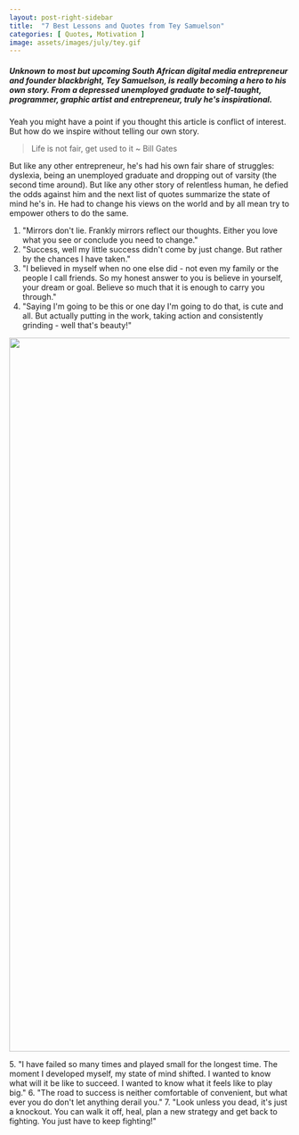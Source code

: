 ```yaml
---
layout: post-right-sidebar
title:  "7 Best Lessons and Quotes from Tey Samuelson"
categories: [ Quotes, Motivation ]
image: assets/images/july/tey.gif
---
```


##### Unknown to most but upcoming South African digital media entrepreneur and founder blackbright, Tey Samuelson, is really becoming a hero to his own story. From a depressed unemployed graduate to self-taught, programmer, graphic artist and entrepreneur, truly he's inspirational.
Yeah you might have a point if you thought this article is conflict of interest. But how do we inspire without telling our own story.

> Life is not fair, get used to it ~ Bill Gates

But like any other entrepreneur, he's had his own fair share of struggles: dyslexia, being an unemployed graduate and dropping out of varsity (the second time around). But like any other story of relentless human, he defied the odds against him and the next list of quotes summarize the state of mind he's in. He had to change his views on the world and by all mean try to empower others to do the same.

1. "Mirrors don't lie. Frankly mirrors reflect our thoughts. Either you love what you see or conclude you need to change."
2. "Success, well my little success didn't come by just change. But rather by the chances I have taken."
3. "I believed in myself when no one else did - not even my family or the people I call friends. So my honest answer to you is believe in yourself, your dream or goal. Believe so much that it is enough to carry you through."
4. "Saying I'm going to be this or one day I'm going to do that, is cute and all. But actually putting in the work, taking action and consistently grinding - well that's beauty!"
<p><a href="https://www.mb102.com/lnk.asp?o=13684&c=128192&a=327275&l=14396">
<IMG SRC="https://www.mb102.com/getimage.asp?a=327275&m=5723&o=13684&i=128192.dat" width=960 height=1280 border=0>
  </a></p>
5. "I have failed so many times and played small for the longest time. The moment I developed myself, my state of mind shifted. I wanted to know what will it be like to succeed. I wanted to know what it feels like to play big."
6. "The road to success is neither comfortable of convenient, but what ever you do don't let anything derail you."
7. "Look unless you dead, it's just a knockout. You can walk it off, heal, plan a new strategy and get back to fighting. You just have to keep fighting!"
